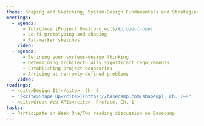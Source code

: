 ```yaml
---
theme: Shaping and Sketching; System-Design Fundamentals and Strategies
meetings:
  - agenda:
      - Introduce [Project One](projects/#project-one)
      - Lo-fi prototyping and shaping
      - Fat-marker sketches
    video:
  - agenda:
      - Refining your systems-design thinking
      - Determining architecturally significant requirements
      - Establishing project boundaries
      - Arriving at narrowly defined problems
    video:
readings:
  - <cite>Design It!</cite>, Ch. 9
  - "[<cite>Shape Up</cite>](https://basecamp.com/shapeup), Ch. 7–8"
  - <cite>Great Web APIs</cite>, Preface, Ch. 1
tasks:
  - Participate in Week One/Two reading discussion on Basecamp
---
```

